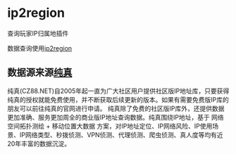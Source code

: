 # ip2region

查询玩家IP归属地插件

数据查询使用[ip2region](https://github.com/lionsoul2014/ip2region)

数据源来源[纯真](https://CZ88.NET)
------------------------------------------------------------------
纯真(CZ88.NET)自2005年起一直为广大社区用户提供社区版IP地址库，只要获得纯真的授权就能免费使用，并不断获取后续更新的版本。如果有需要免费版IP库的朋友可以前往纯真的官网进行申请。
纯真除了免费的社区版IP库外，还提供数据更加准确、服务更加周全的商业版IP地址查询数据。纯真围绕IP地址，基于 网络空间拓扑测绘 + 移动位置大数据 方案，对IP地址定位、IP网络风险、IP使用场景、IP网络类型、秒拨侦测、VPN侦测、代理侦测、爬虫侦测、真人度等均有近20年丰富的数据沉淀。
